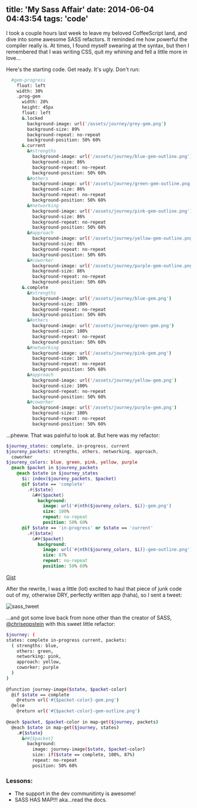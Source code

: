 title: 'My Sass Affair'
date: 2014-06-04 04:43:54
tags: 'code'
---

I took a couple hours last week to leave my beloved CoffeeScript land, and dive into some awesome SASS refactors. It reminded me how powerful the compiler really is. At times, I found myself swearing at the syntax, but then I remembered that I was writing CSS, quit my whining and fell a little more in love...

Here's the starting code. Get ready. It's ugly. Don't run:

``` bash
  #gem-progress
    float: left
    width: 30%
    .prog-gem
      width: 20%
      height: 45px
      float: left
      &.locked
        background-image: url('/assets/journey/grey-gem.png')
        background-size: 89%
        background-repeat: no-repeat
        background-position: 50% 60%
      &.current
        &#strengths
          background-image: url('/assets/journey/blue-gem-outline.png')
          background-size: 86%
          background-repeat: no-repeat
          background-position: 50% 60%
        &#others
          background-image: url('/assets/journey/green-gem-outline.png')
          background-size: 86%
          background-repeat: no-repeat
          background-position: 50% 60%
        &#networking
          background-image: url('/assets/journey/pink-gem-outline.png')
          background-size: 86%
          background-repeat: no-repeat
          background-position: 50% 60%
        &#approach
          background-image: url('/assets/journey/yellow-gem-outline.png')
          background-size: 86%
          background-repeat: no-repeat
          background-position: 50% 60%
        &#coworker
          background-image: url('/assets/journey/purple-gem-outline.png')
          background-size: 86%
          background-repeat: no-repeat
          background-position: 50% 60%
      &.complete
        &#strengths
          background-image: url('/assets/journey/blue-gem.png')
          background-size: 100%
          background-repeat: no-repeat
          background-position: 50% 60%
        &#others
          background-image: url('/assets/journey/green-gem.png')
          background-size: 100%
          background-repeat: no-repeat
          background-position: 50% 60%
        &#networking
          background-image: url('/assets/journey/pink-gem.png')
          background-size: 100%
          background-repeat: no-repeat
          background-position: 50% 60%
        &#approach
          background-image: url('/assets/journey/yellow-gem.png')
          background-size: 100%
          background-repeat: no-repeat
          background-position: 50% 60%
        &#coworker
          background-image: url('/assets/journey/purple-gem.png')
          background-size: 100%
          background-repeat: no-repeat
          background-position: 50% 60%
```

...pheww. That was painful to look at. But here was my refactor:

``` sass
$journey_states: complete, in-progress, current
$joureny_packets: strengths, others, networking, approach, 
  coworker
$joureny_colors: blue, green, pink, yellow, purple
  @each $packet in $joureny_packets
    @each $state in $journey_states
      $i: index($joureny_packets, $packet)
      @if $state == 'complete'
        .#{$state}
          &##{$packet}
            background:
              image: url('#{nth($joureny_colors, $i)}-gem.png')
              size: 100%
              repeat: no-repeat
              position: 50% 60%
      @if $state == 'in-progress' or $state == 'current'
        .#{$state}
          &##{$packet}
            background:
              image: url('#{nth($joureny_colors, $i)}-gem-outline.png')
              size: 87%
              repeat: no-repeat
              position: 50% 60%
```
[Gist](https://gist.github.com/jmiramant/62011e913b0cc31816e3)

After the rewrite, I was a little (lot) excited to haul that piece of junk code out of my, otherwise DRY, perfectly written app (haha), so I sent a tweet:

![sass_tweet](/../images/sass_tweet.png)

...and got some love back from none other than the creator of SASS, [@chriseppstein](https://twitter.com/chriseppstein) with this sweet little refactor: 

``` bash
$journey: (
states: complete in-progress current, packets: 
  ( strengths: blue, 
    others: green, 
    networking: pink, 
    approach: yellow, 
    coworker: purple
  )
)
 
@function journey-image($state, $packet-color)
  @if $state == complete
    @return url('#{$packet-color}-gem.png')
  @else
    @return url('#{$packet-color}-gem-outline.png')
 
@each $packet, $packet-color in map-get($journey, packets)
  @each $state in map-get($journey, states)
    .#{$state}
      &##{$packet}
        background:
          image: journey-image($state, $packet-color)
          size: if($state == complete, 100%, 87%)
          repeat: no-repeat
          position: 50% 60%
```

### Lessons: 
* The support in the dev communitinty is awesome!
* SASS HAS MAP!!! aka...read the docs.